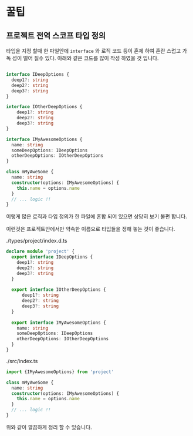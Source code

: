 # 꿀팁

## 프로젝트 전역 스코프 타입 정의

타입을 지정 할때 한 파일안에 `interface` 와 로직 코드 등이 혼제 하여 혼란 스럽고 가독 성이 떨어 질수 있다. 아래와 같은 코드를 많이 작성 하였을 것 입니다.
```typescript

interface IDeepOptions {
  deep1?: string
  deep2?: string
  deep3?: string
}

interface IOtherDeepOptions {
    deep1?: string
    deep2?: string
    deep3?: string
}

interface IMyAwesomeOptions {
  name: string
  someDeepOptions: IDeepOptions
  otherDeepOptions: IOtherDeepOptions
}

class mMyAweSome {
  name: string
  constructor(options: IMyAwesomeOptions) {
    this.name = options.name
  }
  // ... logic !!
}
```

이렇게 많은 로직과 타입 정의가 한 파일에 혼합 되어 있으면 상당히 보기 불편 합니다.

이런것은 프로젝트안에서만 약속한 이름으로 타입들을 정해 놓는 것이 좋습니다.


./types/project/index.d.ts
```typescript
declare module 'project' {
  export interface IDeepOptions {
    deep1?: string
    deep2?: string
    deep3?: string
  }
  
  export interface IOtherDeepOptions {
      deep1?: string
      deep2?: string
      deep3?: string
  }
  
  export interface IMyAwesomeOptions {
    name: string
    someDeepOptions: IDeepOptions
    otherDeepOptions: IOtherDeepOptions
  }
}

```
./src/index.ts
```typescript
import {IMyAwesomeOptions} from 'project'

class mMyAweSome {
  name: string
  constructor(options: IMyAwesomeOptions) {
    this.name = options.name
  }
  // ... logic !!
}

```

위와 같이 깔끔하게 정리 할 수 있습니다.
